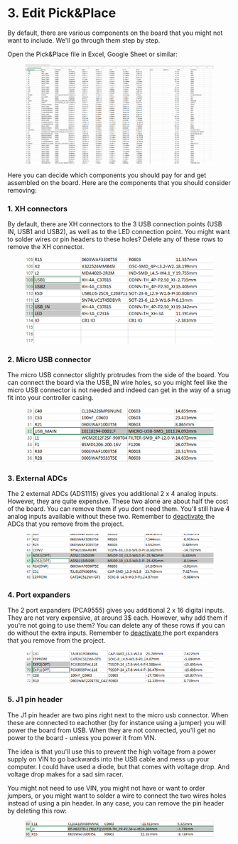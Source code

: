 # 3. Edit Pick\&Place

By default, there are various components on the board that you might not want to include. We'll go through them step by step.

Open the Pick\&Place file in Excel, Google Sheet or similar:

<figure><img src="../../../.gitbook/assets/image (17) (1).png" alt=""><figcaption></figcaption></figure>

Here you can decide which components you should pay for and get assembled on the board. Here are the components that you should consider removing:

### 1. XH connectors

By default, there are XH connectors to the 3 USB connection points (USB IN, USB1 and USB2), as well as to the LED connection point. You might want to solder wires or pin headers to these holes? Delete any of these rows to remove the XH connector.&#x20;

<figure><img src="../../../.gitbook/assets/image (39).png" alt=""><figcaption></figcaption></figure>

### 2. Micro USB connector

The micro USB connector slightly protrudes from the side of the board. You can connect the board via the USB\_IN wire holes, so you might feel like the micro USB connector is not needed and indeed can get in the way of a snug fit into your controller casing.&#x20;

<figure><img src="../../../.gitbook/assets/image (66).png" alt=""><figcaption></figcaption></figure>

### 3. External ADCs

The 2 external ADCs (ADS1115) gives you additional 2 x 4 analog inputs. However, they are quite expensive. These two alone are about half the cost of the board. You can remove them if you dont need them. You'll still have 4 analog inputs available without these two. Remember to [deactivate ](../../code/settings.md#board-settings)the ADCs that you remove from the project.&#x20;

<figure><img src="../../../.gitbook/assets/image (38).png" alt=""><figcaption></figcaption></figure>

### 4. Port expanders

The 2 port expanders (PCA9555) gives you additional 2 x 16 digital inputs. They are not very expensive, at around 3$ each. However, why add them if you're not going to use them? You can delete any of these rows if you can do without the extra inputs. Remember to [deactivate ](../../code/settings.md#board-settings)the port expanders that you remove from the project.&#x20;

<figure><img src="../../../.gitbook/assets/image (63).png" alt=""><figcaption></figcaption></figure>

### 5. J1 pin header

The J1 pin header are two pins right next to the micro usb connector. When these are connected to eachother (by for instance using a jumper) you will power the board from USB. When they are not connected, you'll get no power to the board - unless you power it from VIN.&#x20;

The idea is that you'll use this to prevent the high voltage from a power supply on VIN to go backwards into the USB cable and mess up your computer. I could have used a diode, but that comes with voltage drop. And voltage drop makes for a sad sim racer.&#x20;

You might not need to use VIN, you might not have or want to order jumpers, or you might want to solder a wire to connect the two wires holes instead of using a pin header. In any case, you can remove the pin header by deleting this row:

<figure><img src="../../../.gitbook/assets/image (44).png" alt=""><figcaption></figcaption></figure>

